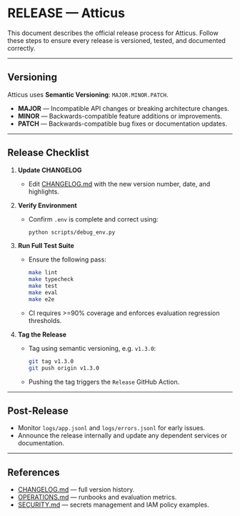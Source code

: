 # RELEASE — Atticus

This document describes the official release process for Atticus.
Follow these steps to ensure every release is versioned, tested, and documented correctly.

---

## Versioning

Atticus uses **Semantic Versioning**: `MAJOR.MINOR.PATCH`.

* **MAJOR** — Incompatible API changes or breaking architecture changes.
* **MINOR** — Backwards-compatible feature additions or improvements.
* **PATCH** — Backwards-compatible bug fixes or documentation updates.

---

## Release Checklist

1. **Update CHANGELOG**
   * Edit [CHANGELOG.md](CHANGELOG.md) with the new version number, date, and highlights.
2. **Verify Environment**
   * Confirm `.env` is complete and correct using:

     ```bash
     python scripts/debug_env.py
     ```

3. **Run Full Test Suite**
   * Ensure the following pass:

     ```bash
     make lint
     make typecheck
     make test
     make eval
     make e2e
     ```

   * CI requires >=90% coverage and enforces evaluation regression thresholds.
4. **Tag the Release**
   * Tag using semantic versioning, e.g. `v1.3.0`:

     ```bash
     git tag v1.3.0
     git push origin v1.3.0
     ```

   * Pushing the tag triggers the `Release` GitHub Action.

---

## Post‑Release

* Monitor `logs/app.jsonl` and `logs/errors.jsonl` for early issues.
* Announce the release internally and update any dependent services or documentation.

---

## References

* [CHANGELOG.md](CHANGELOG.md) — full version history.
* [OPERATIONS.md](OPERATIONS.md) — runbooks and evaluation metrics.
* [SECURITY.md](SECURITY.md) — secrets management and IAM policy examples.
